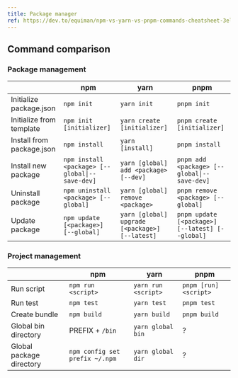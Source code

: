 ```yaml
---
title: Package manager
ref: https://dev.to/equiman/npm-vs-yarn-vs-pnpm-commands-cheatsheet-3el8
---
```


## Command comparison

### Package management

| | npm | yarn | pnpm |
| --- | --- | --- | --- |
| Initialize package.json | `npm init` | `yarn init` | `pnpm init` |
| Initialize from template | `npm init [initializer]` | `yarn create [initializer]` | `pnpm create [initializer]` |
| Install from package.json | `npm install` | `yarn [install]` | `pnpm install` |
| Install new package | `npm install <package> [--global\|--save-dev]` | `yarn [global] add <package> [--dev]` | `pnpm add <package> [--global\|--save-dev]` |
| Uninstall package | `npm uninstall <package> [--global]` | `yarn [global] remove <package>` | `pnpm remove <package> [--global]` |
| Update package | `npm update [<package>] [--global]` | `yarn [global] upgrade [<package>] [--latest]` | `pnpm update [<package>] [--latest] [--global]` |

### Project management

| | npm | yarn | pnpm |
| --- | --- | --- | --- |
| Run script | `npm run <script>` | `yarn run <script>` | `pnpm [run] <script>` |
| Run test | `npm test` | `yarn test` | `pnpm test` |
| Create bundle | `npm build` | `yarn build` | `pnpm build` |
| Global bin directory | PREFIX + `/bin` | `yarn global bin` | ? |
| Global package directory | `npm config set prefix ~/.npm` | `yarn global dir` | ? |
